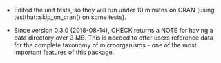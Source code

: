 * Edited the unit tests, so they will run under 10 minutes on CRAN (using testthat::skip_on_cran() on some tests).

* Since version 0.3.0 (2018-08-14), CHECK returns a NOTE for having a data directory over 3 MB. This is needed to offer users reference data for the complete taxonomy of microorganisms - one of the most important features of this package.
